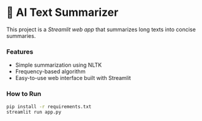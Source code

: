 # 🧠 AI Text Summarizer

This project is a *Streamlit web app* that summarizes long texts into concise summaries.

### Features
- Simple summarization using NLTK
- Frequency-based algorithm
- Easy-to-use web interface built with Streamlit

### How to Run
```bash
pip install -r requirements.txt
streamlit run app.py
